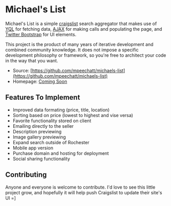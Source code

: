 # Michael's List

Michael's List is a simple [craigslist](http://www.craigslist.com) 
search aggregator that makes use of [YQL](http://developer.yahoo.com/yql/console/) for fetching 
data, [AJAX](http://api.jquery.com/jQuery.ajax/) for making calls and populating the page, and 
[Twitter Bootstrap](http://twitter.github.io/bootstrap/) for UI elements.   

This project is the product of many years of iterative development and combined
community knowledge. It does not impose a specific development philosophy or
framework, so you're free to architect your code in the way that you want.

* Source: [https://github.com/mpeechatt/michaels-list](https://github.com/mpeechatt/michaels-list)
* Homepage: [Coming Soon](#)

## Features To Implement

* Improved data formating (price, title, location)
* Sorting based on price (lowest to highest and vise versa)
* Favorite functionality stored on client 
* Emailing directly to the seller
* Description previewing
* Image gallery previewing
* Expand search outside of Rochester
* Mobile app version
* Purchase domain and hosting for deployment
* Social sharing functionality

## Contributing

Anyone and everyone is welcome to contribute. I'd love to see this little project grow,
and hopefully it will help push Craigslist to update their site's UI =] 
